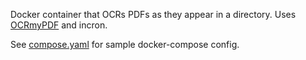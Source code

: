 Docker container that OCRs PDFs as they appear in a directory.  Uses [OCRmyPDF](https://github.com/jbarlow83/OCRmyPDF) and incron.

See [compose.yaml](compose.yaml) for sample docker-compose config.
